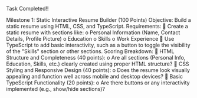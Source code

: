 Task Completed!!

Milestone 1: Static Interactive Resume Builder (100 Points) 
Objective: 
Build a static resume using HTML, CSS, and TypeScript. 
Requirements: 
 Create a static resume with sections like: 
o Personal Information (Name, Contact Details, Profile Picture) 
o Education 
o Skills 
o Work Experience 
 Use TypeScript to add basic interactivity, such as a button to toggle the visibility of the 
"Skills" section or other sections. 
Scoring Breakdown: 
 HTML Structure and Completeness (40 points): 
o Are all sections (Personal Info, Education, Skills, etc.) clearly created using proper 
HTML structure? 
 CSS Styling and Responsive Design (40 points): 
o Does the resume look visually appealing and function well across mobile and 
desktop devices? 
 Basic TypeScript Functionality (20 points): 
o Are there buttons or any interactivity implemented (e.g., show/hide sections)?